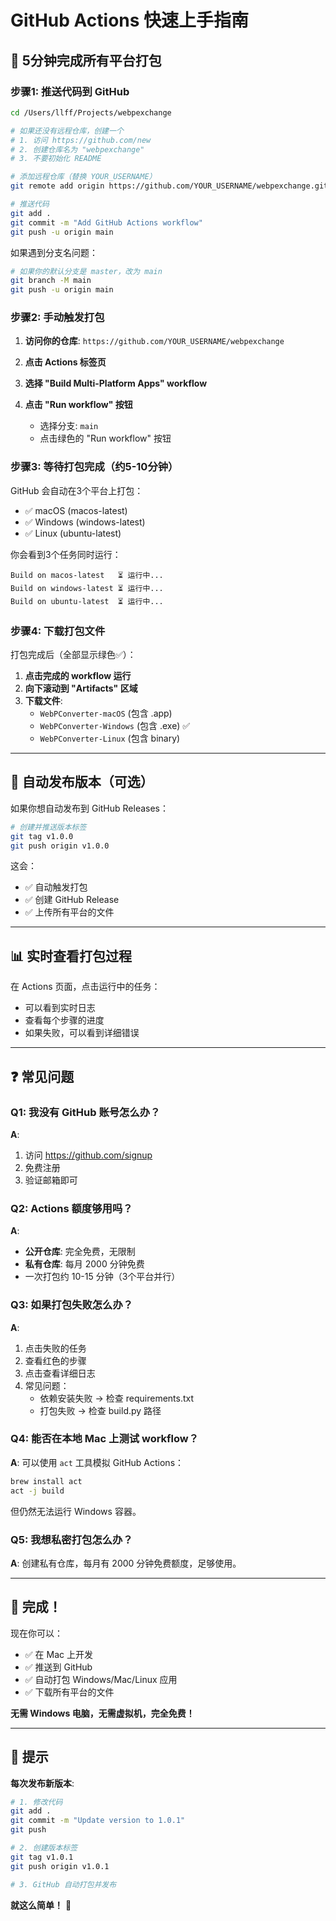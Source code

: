 # GitHub Actions 快速上手指南

## 🚀 5分钟完成所有平台打包

### 步骤1: 推送代码到 GitHub

```bash
cd /Users/llff/Projects/webpexchange

# 如果还没有远程仓库，创建一个
# 1. 访问 https://github.com/new
# 2. 创建仓库名为 "webpexchange"
# 3. 不要初始化 README

# 添加远程仓库（替换 YOUR_USERNAME）
git remote add origin https://github.com/YOUR_USERNAME/webpexchange.git

# 推送代码
git add .
git commit -m "Add GitHub Actions workflow"
git push -u origin main
```

如果遇到分支名问题：
```bash
# 如果你的默认分支是 master，改为 main
git branch -M main
git push -u origin main
```

### 步骤2: 手动触发打包

1. **访问你的仓库**: `https://github.com/YOUR_USERNAME/webpexchange`

2. **点击 Actions 标签页**

3. **选择 "Build Multi-Platform Apps" workflow**

4. **点击 "Run workflow" 按钮**
   - 选择分支: `main`
   - 点击绿色的 "Run workflow" 按钮

### 步骤3: 等待打包完成（约5-10分钟）

GitHub 会自动在3个平台上打包：
- ✅ macOS (macos-latest)
- ✅ Windows (windows-latest)
- ✅ Linux (ubuntu-latest)

你会看到3个任务同时运行：
```
Build on macos-latest   ⏳ 运行中...
Build on windows-latest ⏳ 运行中...
Build on ubuntu-latest  ⏳ 运行中...
```

### 步骤4: 下载打包文件

打包完成后（全部显示绿色✅）：

1. **点击完成的 workflow 运行**
2. **向下滚动到 "Artifacts" 区域**
3. **下载文件**:
   - `WebPConverter-macOS` (包含 .app)
   - `WebPConverter-Windows` (包含 .exe) ✅
   - `WebPConverter-Linux` (包含 binary)

---

## 🎯 自动发布版本（可选）

如果你想自动发布到 GitHub Releases：

```bash
# 创建并推送版本标签
git tag v1.0.0
git push origin v1.0.0
```

这会：
- ✅ 自动触发打包
- ✅ 创建 GitHub Release
- ✅ 上传所有平台的文件

---

## 📊 实时查看打包过程

在 Actions 页面，点击运行中的任务：
- 可以看到实时日志
- 查看每个步骤的进度
- 如果失败，可以看到详细错误

---

## ❓ 常见问题

### Q1: 我没有 GitHub 账号怎么办？
**A**:
1. 访问 https://github.com/signup
2. 免费注册
3. 验证邮箱即可

### Q2: Actions 额度够用吗？
**A**:
- **公开仓库**: 完全免费，无限制
- **私有仓库**: 每月 2000 分钟免费
- 一次打包约 10-15 分钟（3个平台并行）

### Q3: 如果打包失败怎么办？
**A**:
1. 点击失败的任务
2. 查看红色的步骤
3. 点击查看详细日志
4. 常见问题：
   - 依赖安装失败 → 检查 requirements.txt
   - 打包失败 → 检查 build.py 路径

### Q4: 能否在本地 Mac 上测试 workflow？
**A**:
可以使用 `act` 工具模拟 GitHub Actions：
```bash
brew install act
act -j build
```
但仍然无法运行 Windows 容器。

### Q5: 我想私密打包怎么办？
**A**:
创建私有仓库，每月有 2000 分钟免费额度，足够使用。

---

## 🎉 完成！

现在你可以：
- ✅ 在 Mac 上开发
- ✅ 推送到 GitHub
- ✅ 自动打包 Windows/Mac/Linux 应用
- ✅ 下载所有平台的文件

**无需 Windows 电脑，无需虚拟机，完全免费！**

---

## 📝 提示

**每次发布新版本**:
```bash
# 1. 修改代码
git add .
git commit -m "Update version to 1.0.1"
git push

# 2. 创建版本标签
git tag v1.0.1
git push origin v1.0.1

# 3. GitHub 自动打包并发布
```

**就这么简单！** 🚀
